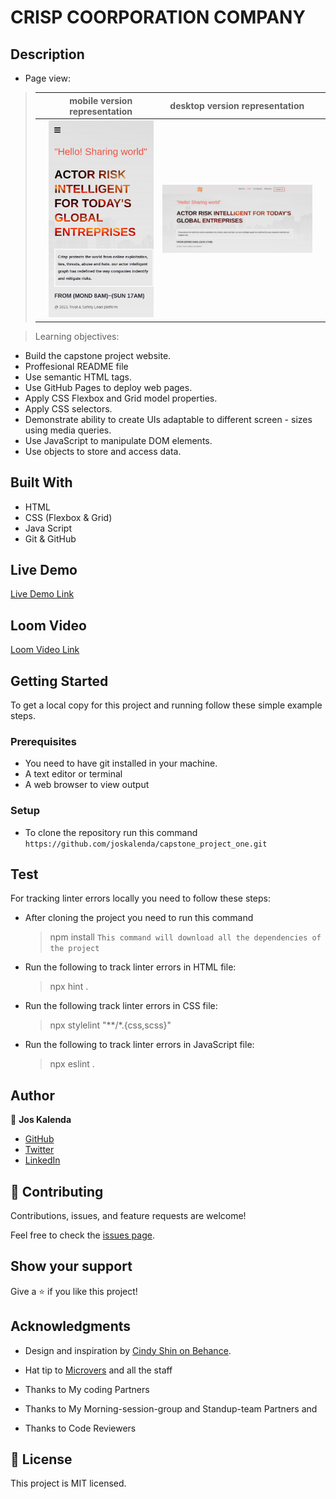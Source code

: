 # CRISP COORPORATION COMPANY


## Description
> 

- Page view:

> || mobile version representation| desktop version representation||
> |-|---------|----------|-|
> || ![Screenshot1](./assets/backgrd/mobile.png)  | ![Screenshot2](./assets/backgrd/desk.png) | 


> Learning objectives: 

- Build the capstone project website.
- Proffesional README file
- Use semantic HTML tags.
- Use GitHub Pages to deploy web pages.
- Apply CSS Flexbox and Grid model properties.
- Apply CSS selectors.
- Demonstrate ability to create UIs adaptable to different screen - sizes using media queries.
- Use JavaScript to manipulate DOM elements.
- Use objects to store and access data.

## Built With

- HTML
- CSS (Flexbox & Grid)
- Java Script
- Git & GitHub


## Live Demo

[Live Demo Link](https://trusting-mestorf-b9010d.netlify.app/)

## Loom Video

[Loom Video Link](https://www.loom.com/share/3efaa026e9e14f85bbb6f270dbf22980)

## Getting Started

To get a local copy for this project and running follow these simple example steps.

### Prerequisites

- You need to have git installed in your machine.
- A text editor or terminal
- A web browser to view output

### Setup

- To clone the repository run this command `https://github.com/joskalenda/capstone_project_one.git`

## Test

For tracking linter errors locally you need to follow these steps:

- After cloning the project you need to run this command
  > npm install
   `This command will download all the dependencies of the project`

- Run the following to track linter errors in HTML file:
  > npx hint .

- Run the following track linter errors in CSS file:
  > npx stylelint "**/*.{css,scss}"

- Run the following to track linter errors in JavaScript file:
  > npx eslint .

## Author

👤 **Jos Kalenda**

- [GitHub](https://github.com/joskalend)
- [Twitter](https://twitter.com/JosKalnda)
- [LinkedIn](https://www.linkedin.coin/jos-kalenda)


## 🤝 Contributing

Contributions, issues, and feature requests are welcome!

Feel free to check the [issues page](https://github.com/joskalenda/capstone_project_one/issues).

## Show your support

Give a ⭐️ if you like this project!

## Acknowledgments

- Design and inspiration by [Cindy Shin on Behance](https://www.behance.net/gallery/29845175/CC-Global-Summit-2015).


- Hat tip to [Microvers](www.microverse.org)  and all the staff
- Thanks to My coding Partners 
- Thanks to My Morning-session-group and Standup-team Partners and
- Thanks to Code Reviewers
  

## 📝 License

This project is MIT licensed.
